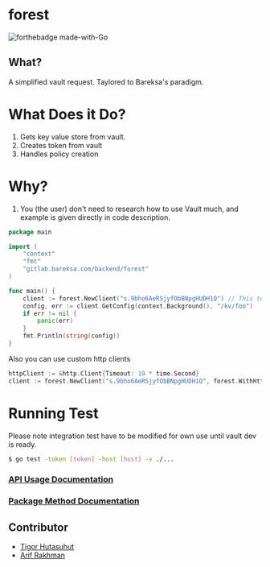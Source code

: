 # forest

![forthebadge made-with-Go](http://ForTheBadge.com/images/badges/made-with-go.svg)

## What?

A simplified vault request. Taylored to Bareksa's paradigm.

# What Does it Do?

1. Gets key value store from vault.
2. Creates token from vault
3. Handles policy creation

# Why?

1. You (the user) don't need to research how to use Vault much, and example is given directly in code description.

```go
package main

import (
	"context"
	"fmt"
	"gitlab.bareksa.com/backend/forest"
)

func main() {
	client := forest.NewClient("s.9bho6AeRSjyfObBNpgHUDH1Q") // This token is an example
	config, err := client.GetConfig(context.Background(), "/kv/foo")
	if err != nil {
		panic(err)
	}
	fmt.Println(string(config))
}
```

Also you can use custom http clients

```go
httpClient := &http.Client{Timeout: 10 * time.Second}
client := forest.NewClient("s.9bho6AeRSjyfObBNpgHUDH1Q", forest.WithHttpClient(httpClient))
```

# Running Test

Please note integration test have to be modified for own use until vault dev is ready.

```bash
$ go test -token [token] -host [host] -v ./...
```

### [API Usage Documentation](./api.md)

### [Package Method Documentation](./package.md)

## Contributor

-   [Tigor Hutasuhut](https://gitlab.bareksa.com/tigor)
-   [Arif Rakhman](https://gitlab.bareksa.com/arif_rachman)
